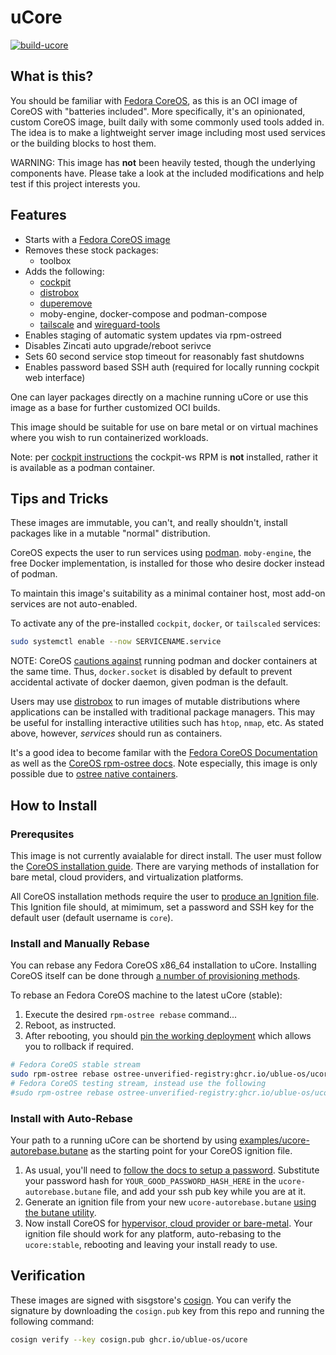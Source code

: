 # uCore

[![build-ucore](https://github.com/ublue-os/ucore/actions/workflows/build.yml/badge.svg)](https://github.com/ublue-os/ucore/actions/workflows/build.yml)

## What is this?

You should be familiar with [Fedora CoreOS](https://getfedora.org/coreos/), as this is an OCI image of CoreOS with "batteries included". More specifically, it's an opinionated, custom CoreOS image, built daily with some commonly used tools added in. The idea is to make a lightweight server image including most used services or the building blocks to host them.

WARNING: This image has **not** been heavily tested, though the underlying components have. Please take a look at the included modifications and help test if this project interests you.

## Features

- Starts with a [Fedora CoreOS image](https://quay.io/repository/fedora/fedora-coreos?tab=tags)
- Removes these stock packages:
  - toolbox
- Adds the following:
  - [cockpit](https://cockpit-project.org)
  - [distrobox](https://github.com/89luca89/distrobox)
  - [duperemove](https://github.com/markfasheh/duperemove)
  - moby-engine, docker-compose and podman-compose
  - [tailscale](https://tailscale.com) and [wireguard-tools](https://www.wireguard.com)
- Enables staging of automatic system updates via rpm-ostreed
- Disables Zincati auto upgrade/reboot serivce
- Sets 60 second service stop timeout for reasonably fast shutdowns
- Enables password based SSH auth (required for locally running cockpit web interface)

One can layer packages directly on a machine running uCore or use this image as a base for further customized OCI builds.

This image should be suitable for use on bare metal or on virtual machines where you wish to run containerized workloads.

Note: per [cockpit instructions](https://cockpit-project.org/running.html#coreos) the cockpit-ws RPM is **not** installed, rather it is available as a podman container.

## Tips and Tricks

These images are immutable, you can't, and really shouldn't, install packages like in a mutable "normal" distribution.

CoreOS expects the user to run services using [podman](https://podman.io). `moby-engine`, the free Docker implementation, is installed for those who desire docker instead of podman.

To maintain this image's suitability as a minimal container host, most add-on services are not auto-enabled.

To activate any of the pre-installed `cockpit`, `docker`, or `tailscaled` services:

```bash
sudo systemctl enable --now SERVICENAME.service
```

NOTE: CoreOS [cautions against](https://docs.fedoraproject.org/en-US/fedora-coreos/faq/#_can_i_run_containers_via_docker_and_podman_at_the_same_time) running podman and docker containers at the same time.  Thus, `docker.socket` is disabled by default to prevent accidental activate of docker daemon, given podman is the default.

Users may use [distrobox](https://github.com/89luca89/distrobox) to run images of mutable distributions where applications can be installed with traditional package managers. This may be useful for installing interactive utilities such has `htop`, `nmap`, etc. As stated above, however, *services* should run as containers.

It's a good idea to become familar with the [Fedora CoreOS Documentation](https://docs.fedoraproject.org/en-US/fedora-coreos/) as well as the [CoreOS rpm-ostree docs](https://coreos.github.io/rpm-ostree/). Note especially, this image is only possible due to [ostree native containers](https://coreos.github.io/rpm-ostree/container/).

## How to Install

### Prerequsites

This image is not currently avaialable for direct install. The user must follow the [CoreOS installation guide](https://docs.fedoraproject.org/en-US/fedora-coreos/bare-metal/). There are varying methods of installation for bare metal, cloud providers, and virtualization platforms.

All CoreOS installation methods require the user to [produce an Ignition file](https://docs.fedoraproject.org/en-US/fedora-coreos/producing-ign/). This Ignition file should, at mimimum, set a password and SSH key for the default user (default username is `core`).

### Install and Manually Rebase

You can rebase any Fedora CoreOS x86_64 installation to uCore.  Installing CoreOS itself can be done through [a number of provisioning methods](https://docs.fedoraproject.org/en-US/fedora-coreos/bare-metal/).

To rebase an Fedora CoreOS machine to the latest uCore (stable):

1. Execute the desired `rpm-ostree rebase` command...
1. Reboot, as instructed.
1. After rebooting, you should [pin the working deployment](https://docs.fedoraproject.org/en-US/fedora-silverblue/faq/#_how_can_i_upgrade_my_system_to_the_next_major_version_for_instance_rawhide_or_an_upcoming_fedora_release_branch_while_keeping_my_current_deployment) which allows you to rollback if required.

```bash
# Fedora CoreOS stable stream
sudo rpm-ostree rebase ostree-unverified-registry:ghcr.io/ublue-os/ucore:stable
# Fedora CoreOS testing stream, instead use the following
#sudo rpm-ostree rebase ostree-unverified-registry:ghcr.io/ublue-os/ucore:testing
```

### Install with Auto-Rebase

Your path to a running uCore can be shortend by using [examples/ucore-autorebase.butane](examples/ucore-autorebase.butane) as the starting point for your CoreOS ignition file.

1. As usual, you'll need to [follow the docs to setup a password](https://coreos.github.io/butane/examples/#using-password-authentication). Substitute your password hash for `YOUR_GOOD_PASSWORD_HASH_HERE` in the `ucore-autorebase.butane` file, and add your ssh pub key while you are at it.
1. Generate an ignition file from your new `ucore-autorebase.butane` [using the butane utility](https://coreos.github.io/butane/getting-started/).
1. Now install CoreOS for [hypervisor, cloud provider or bare-metal](https://docs.fedoraproject.org/en-US/fedora-coreos/bare-metal/). Your ignition file should work for any platform, auto-rebasing to the `ucore:stable`, rebooting and leaving your install ready to use.

## Verification

These images are signed with sisgstore's [cosign](https://docs.sigstore.dev/cosign/overview/). You can verify the signature by downloading the `cosign.pub` key from this repo and running the following command:

```bash
cosign verify --key cosign.pub ghcr.io/ublue-os/ucore
```
